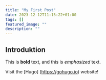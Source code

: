 ```yaml
---
title: "My First Post"
date: 2023-12-12T11:15:22+01:00
tags: []
featured_image: ""
description: ""
---
```


## Introduktion

This is **bold** text, and this is *emphasized* text.

Visit the [Hugo] (https://gohugo.io) website!